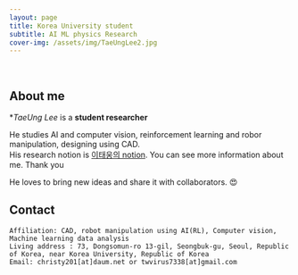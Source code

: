 ```yaml
---
layout: page
title: Korea University student
subtitle: AI ML physics Research 
cover-img: /assets/img/TaeUngLee2.jpg
---
```


<br/>

## About me

**TaeUng Lee* is a **student researcher**  

He studies AI and computer vision, reinforcement learning and robor manipulation, designing using CAD.  
His research notion is [이태웅의 notion](https://www.notion.so/notion-a83e608e32364ab0bb56b7ec95b03e77). You can see more information about me. Thank you

He loves to bring new ideas and share it with collaborators. &#128525;

## Contact

```
Affiliation: CAD, robot manipulation using AI(RL), Computer vision, Machine learning data analysis
Living address : 73, Dongsomun-ro 13-gil, Seongbuk-gu, Seoul, Republic of Korea, near Korea University, Republic of Korea
Email: christy201[at]daum.net or twvirus7338[at]gmail.com
```
